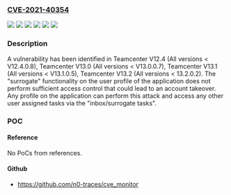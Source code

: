 ### [CVE-2021-40354](https://cve.mitre.org/cgi-bin/cvename.cgi?name=CVE-2021-40354)
![](https://img.shields.io/static/v1?label=Product&message=Teamcenter%20V12.4&color=blue)
![](https://img.shields.io/static/v1?label=Product&message=Teamcenter%20V13.0&color=blue)
![](https://img.shields.io/static/v1?label=Product&message=Teamcenter%20V13.1&color=blue)
![](https://img.shields.io/static/v1?label=Product&message=Teamcenter%20V13.2&color=blue)
![](https://img.shields.io/static/v1?label=Version&message=n%2Fa&color=blue)
![](https://img.shields.io/static/v1?label=Vulnerability&message=CWE-267%3A%20Privilege%20Defined%20With%20Unsafe%20Actions&color=brighgreen)

### Description

A vulnerability has been identified in Teamcenter V12.4 (All versions < V12.4.0.8), Teamcenter V13.0 (All versions < V13.0.0.7), Teamcenter V13.1 (All versions < V13.1.0.5), Teamcenter V13.2 (All versions < 13.2.0.2). The "surrogate" functionality on the user profile of the application does not perform sufficient access control that could lead to an account takeover. Any profile on the application can perform this attack and access any other user assigned tasks via the "inbox/surrogate tasks".

### POC

#### Reference
No PoCs from references.

#### Github
- https://github.com/n0-traces/cve_monitor

